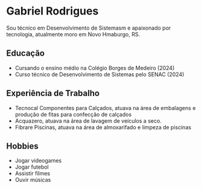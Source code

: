 # Gabriel Rodrigues
Sou técnico em Desenvolvimento de Sistemasm e apaixonado por tecnologia, atualmente moro em Novo Hmaburgo, RS.

## Educação
- Cursando o ensino médio na Colégio Borges de Medeiro (2024)
- Curso técnico de Desenvolvimento de Sistemas pelo SENAC (2024)

## Experiência de Trabalho
- Tecnocal Componentes para Calçados, atuava na área de embalagens e produção de fitas para confecção de calçados
- Acquazero, atuava na área de lavagem de veículos a seco.
- Fibrare Piscinas, atuava na área de almoxarifado e limpeza de piscinas

## Hobbies
- Jogar videogames
- Jogar futebol
- Assistir filmes
- Ouvir músicas

 



<!--
**rodriguesssz/rodriguesssz** is a ✨ _special_ ✨ repository because its `README.md` (this file) appears on your GitHub profile.

Here are some ideas to get you started: 

- 🔭 I’m currently working on ...
- 🌱 I’m currently learning ...
- 👯 I’m looking to collaborate on ...
- 🤔 I’m looking for help with ...
- 💬 Ask me about ...
- 📫 How to reach me: ...
- 😄 Pronouns: ...
- ⚡ Fun fact: ...
-->
